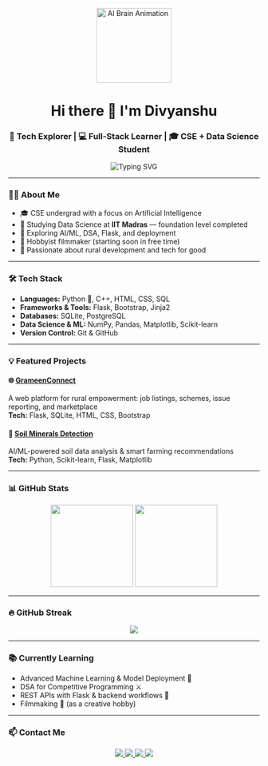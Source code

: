 <p align="center">
  <img src="https://media.giphy.com/media/26xBPdl0UZf52xxuU/giphy.gif" width="150" alt="AI Brain Animation" />
</p>

<h1 align="center">Hi there 👋 I'm <b>Divyanshu</b></h1>

<h3 align="center">
  🚀 Tech Explorer | 💻 Full-Stack Learner | 🎓 CSE + Data Science Student
</h3>

<p align="center">
  <img src="https://readme-typing-svg.demolab.com?font=Fira+Code&weight=600&pause=1000&color=00C9A7&center=true&width=500&lines=Welcome+to+my+GitHub!;AI+%26+ML+Enthusiast;Building+impactful+tech+solutions" alt="Typing SVG" />
</p>

---

### 🧑‍💻 About Me

- 🎓 CSE undergrad with a focus on Artificial Intelligence  
- 📘 Studying Data Science at **IIT Madras** — foundation level completed  
- 🌱 Exploring AI/ML, DSA, Flask, and deployment  
- 🎯 Hobbyist filmmaker (starting soon in free time)  
- 🌾 Passionate about rural development and tech for good  

---

### 🛠 Tech Stack

- **Languages:** Python 🐍, C++, HTML, CSS, SQL  
- **Frameworks & Tools:** Flask, Bootstrap, Jinja2  
- **Databases:** SQLite, PostgreSQL  
- **Data Science & ML:** NumPy, Pandas, Matplotlib, Scikit-learn  
- **Version Control:** Git & GitHub  

---

### 💡 Featured Projects

#### 🌐 [GrameenConnect](https://github.com/divyanshu1804/grameenconnect)  
A web platform for rural empowerment: job listings, schemes, issue reporting, and marketplace  
**Tech:** Flask, SQLite, HTML, CSS, Bootstrap

#### 🌱 [Soil Minerals Detection](https://github.com/divyanshu1804/soil-minerals-detection)  
AI/ML-powered soil data analysis & smart farming recommendations  
**Tech:** Python, Scikit-learn, Flask, Matplotlib

---

### 📊 GitHub Stats

<p align="center">
  <img src="https://github-readme-stats.vercel.app/api?username=divyanshu1804&show_icons=true&theme=tokyonight" height="165" />
  <img src="https://github-readme-stats.vercel.app/api/top-langs/?username=divyanshu1804&layout=compact&theme=tokyonight" height="165" />
</p>

---

### 🔥 GitHub Streak

<p align="center">
  <img src="https://streak-stats.demolab.com/?user=divyanshu1804&theme=tokyonight" />
</p>

---

### 📚 Currently Learning

- Advanced Machine Learning & Model Deployment 🤖  
- DSA for Competitive Programming ⚔️  
- REST APIs with Flask & backend workflows 🔗  
- Filmmaking 🎥 (as a creative hobby)

---

### 📫 Contact Me

<p align="center">
  <a href="mailto:divyanshu3388@gmail.com" target="_blank">
    <img src="https://img.shields.io/badge/Gmail-D14836?style=for-the-badge&logo=gmail&logoColor=white" />
  </a>
  <a href="https://linkedin.com/in/divyanshu3388" target="_blank">
    <img src="https://img.shields.io/badge/LinkedIn-0A66C2?style=for-the-badge&logo=linkedin&logoColor=white" />
  </a>
  <a href="https://leetcode.com/divyanshu3388/" target="_blank">
    <img src="https://img.shields.io/badge/LeetCode-000000?style=for-the-badge&logo=leetcode&logoColor=yellow" />
  </a>
  <a href="https://codeforces.com/profile/app.route" target="_blank">
    <img src="https://img.shields.io/badge/Codeforces-1f8acb?style=for-the-badge&logo=codeforces&logoColor=white" />
  </a>
</p>
